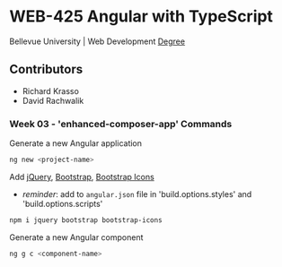 # WEB-425 Angular with TypeScript

Bellevue University | Web Development [Degree](http://www.bellevue.edu/degrees/bachelor/web-development-bs "Designed by developers for developers.")

## Contributors

- Richard Krasso
- David Rachwalik

### Week 03 - 'enhanced-composer-app' Commands

Generate a new Angular application

```bash
ng new <project-name>
```

Add [jQuery](https://jquery.com), [Bootstrap](https://getbootstrap.com), [Bootstrap Icons](https://icons.getbootstrap.com)

- _reminder_: add to `angular.json` file in 'build.options.styles' and 'build.options.scripts'

```bash
npm i jquery bootstrap bootstrap-icons
```

Generate a new Angular component

```bash
ng g c <component-name>
```

